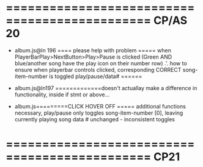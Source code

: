 ==============================================
CP/AS 20
==============================================
- album.js@ln 196 ==== please help with problem ===== when PlayerBarPlay>NextButton>Play>Pause is clicked (Green AND blue/another song have the play icon on their number row) .'. how to ensure when playerbar controls clicked, corresponding CORRECT song-item-number is toggled play/pause/data#  ======

- album.js@ln197 =============doesn't actuallay make a difference in functionality, inside if stmt or above... 

- album.js=========CLICK HOVER OFF ===== additional functions necessary, play/pause only toggles song-item-number [0], leaving currently playing song data # unchanged - inconsistent toggles

==============================================
CP21
==============================================
